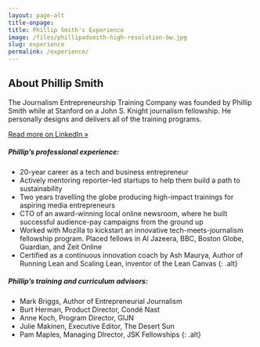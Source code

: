 ```yaml
---
layout: page-alt
title-onpage: 
title: Phillip Smith's Experience
image: /files/phillipadsmith-high-resolution-bw.jpg
slug: experience
permalink: /experience/
---
```


## About Phillip Smith

The Journalism Entrepreneurship Training Company was founded by Phillip Smith while at Stanford on a John S. Knight journalism fellowship. He personally designs and delivers all of the training programs. 

<a href="https://linkedin.com/in/phillipadsmith/" class="button secondary">Read more on LinkedIn &raquo;</a>

##### Phillip’s professional experience:

* 20-year career as a tech and business entrepreneur
* Actively mentoring reporter-led startups to help them build a path to sustainability
* Two years travelling the globe producing high-impact trainings for aspiring media entrepreneurs
* CTO of an award-winning local online newsroom, where he built successful audience-pay campaigns from the ground up
* Worked with Mozilla to kickstart an innovative tech-meets-journalism fellowship program. Placed fellows in Al Jazeera, BBC, Boston Globe, Guardian, and Zeit Online
* Certified as a continuous innovation coach by Ash Maurya, Author of Running Lean and Scaling Lean, inventor of the Lean Canvas
{: .alt}

##### Phillip’s training and curriculum advisors:

* Mark Briggs, Author of Entrepreneurial Journalism
* Burt Herman, Product Director, Condé Nast
* Anne Koch, Program Director, GIJN
* Julie Makinen, Executive Editor, The Desert Sun
* Pam Maples, Managing DIrector, JSK Fellowships
{: .alt}

